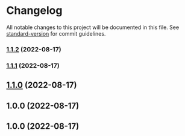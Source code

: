 # Changelog

All notable changes to this project will be documented in this file. See [standard-version](https://github.com/conventional-changelog/standard-version) for commit guidelines.

### [1.1.2](https://github.com/ivanmucyongabo/debug-console/compare/v1.1.1...v1.1.2) (2022-08-17)

### [1.1.1](https://github.com/ivanmucyongabo/debug-console/compare/v1.1.0...v1.1.1) (2022-08-17)

## [1.1.0](https://github.com/ivanmucyongabo/debug-console/compare/v1.0.0...v1.1.0) (2022-08-17)

## 1.0.0 (2022-08-17)

## 1.0.0 (2022-08-17)
